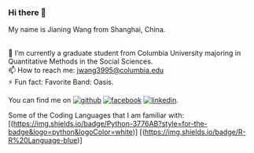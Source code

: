 ### Hi there 👋

My name is Jianing Wang from Shanghai, China. 

<br />🔭 I’m currently a graduate student from Columbia University majoring in Quantitative Methods in the Social Sciences.
<br />📫 How to reach me: jwang3995@columbia.edu
<br />⚡ Fun fact: Favorite Band: Oasis.


You can find me on 
[![github](https://img.shields.io/badge/GitHub-100000?style=for-the-badge&logo=github&logoColor=white)][1]
[![facebook](https://img.shields.io/badge/Facebook-1877F2?style=for-the-badge&logo=facebook&logoColor=white)][2]
[![linkedin](https://img.shields.io/badge/LinkedIn-0077B5?style=for-the-badge&logo=linkedin&logoColor=white)][3].

Some of the Coding Languages that I am familiar with:
[(https://img.shields.io/badge/Python-3776AB?style=for-the-badge&logo=python&logoColor=white)]
[(https://img.shields.io/badge/R-R%20Language-blue)]

<!-- Links to your social media accounts -->

[1]: https://github.com/jonathan18wjn
[2]: https://www.facebook.com/jonathan.wang.1253/
[3]: https://www.linkedin.com/in/jianing-wang-0a775a13a/



